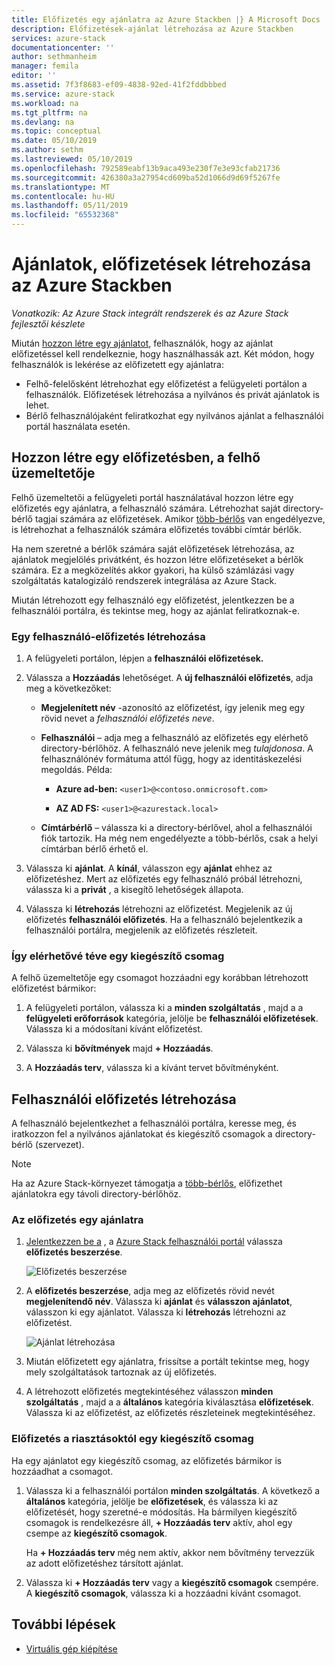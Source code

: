 ```yaml
---
title: Előfizetés egy ajánlatra az Azure Stackben |} A Microsoft Docs
description: Előfizetések-ajánlat létrehozása az Azure Stackben
services: azure-stack
documentationcenter: ''
author: sethmanheim
manager: femila
editor: ''
ms.assetid: 7f3f8683-ef09-4838-92ed-41f2fddbbbed
ms.service: azure-stack
ms.workload: na
ms.tgt_pltfrm: na
ms.devlang: na
ms.topic: conceptual
ms.date: 05/10/2019
ms.author: sethm
ms.lastreviewed: 05/10/2019
ms.openlocfilehash: 792589eabf13b9aca493e230f7e3e93cfab21736
ms.sourcegitcommit: 426380a3a27954cd609ba52d1066d9d69f5267fe
ms.translationtype: MT
ms.contentlocale: hu-HU
ms.lasthandoff: 05/11/2019
ms.locfileid: "65532368"
---
```

# <a name="create-subscriptions-to-offers-in-azure-stack"></a>Ajánlatok, előfizetések létrehozása az Azure Stackben

*Vonatkozik: Az Azure Stack integrált rendszerek és az Azure Stack fejlesztői készlete*

Miután [hozzon létre egy ajánlatot](azure-stack-create-offer.md), felhasználók, hogy az ajánlat előfizetéssel kell rendelkeznie, hogy használhassák azt. Két módon, hogy felhasználók is lekérése az előfizetett egy ajánlatra:

- Felhő-felelősként létrehozhat egy előfizetést a felügyeleti portálon a felhasználók. Előfizetések létrehozása a nyilvános és privát ajánlatok is lehet.
- Bérlő felhasználójaként feliratkozhat egy nyilvános ajánlat a felhasználói portál használata esetén.  

## <a name="create-a-subscription-as-a-cloud-operator"></a>Hozzon létre egy előfizetésben, a felhő üzemeltetője

Felhő üzemeltetői a felügyeleti portál használatával hozzon létre egy előfizetés egy ajánlatra, a felhasználó számára. Létrehozhat saját directory-bérlő tagjai számára az előfizetések. Amikor [több-bérlős](azure-stack-enable-multitenancy.md) van engedélyezve, is létrehozhat a felhasználók számára előfizetés további címtár bérlők.

Ha nem szeretné a bérlők számára saját előfizetések létrehozása, az ajánlatok megjelölés privátként, és hozzon létre előfizetéseket a bérlők számára. Ez a megközelítés akkor gyakori, ha külső számlázási vagy szolgáltatás katalogizáló rendszerek integrálása az Azure Stack.

Miután létrehozott egy felhasználó egy előfizetést, jelentkezzen be a felhasználói portálra, és tekintse meg, hogy az ajánlat feliratkoznak-e.  

### <a name="to-create-a-subscription-for-a-user"></a>Egy felhasználó-előfizetés létrehozása

1. A felügyeleti portálon, lépjen a **felhasználói előfizetések.**
2. Válassza a **Hozzáadás** lehetőséget. A **új felhasználói előfizetés**, adja meg a következőket:  

   - **Megjelenített név** -azonosító az előfizetést, így jelenik meg egy rövid nevet a *felhasználói előfizetés neve*.
   - **Felhasználói** – adja meg a felhasználó az előfizetés egy elérhető directory-bérlőhöz. A felhasználó neve jelenik meg *tulajdonosa*.  A felhasználónév formátuma attól függ, hogy az identitáskezelési megoldás. Példa:

     - **Azure ad-ben:** `<user1>@<contoso.onmicrosoft.com>`

     - **AZ AD FS:** `<user1>@<azurestack.local>`

   - **Címtárbérlő** – válassza ki a directory-bérlővel, ahol a felhasználói fiók tartozik. Ha még nem engedélyezte a több-bérlős, csak a helyi címtárban bérlő érhető el.

3. Válassza ki **ajánlat**. A **kínál**, válasszon egy **ajánlat** ehhez az előfizetéshez. Mert az előfizetés egy felhasználó próbál létrehozni, válassza ki a **privát** , a kisegítő lehetőségek állapota.

4. Válassza ki **létrehozás** létrehozni az előfizetést. Megjelenik az új előfizetés **felhasználói előfizetés**. Ha a felhasználó bejelentkezik a felhasználói portálra, megjelenik az előfizetés részleteit.

### <a name="to-make-an-add-on-plan-available"></a>Így elérhetővé téve egy kiegészítő csomag

A felhő üzemeltetője egy csomagot hozzáadni egy korábban létrehozott előfizetést bármikor:

1. A felügyeleti portálon, válassza ki a **minden szolgáltatás** , majd a a **felügyeleti erőforrások** kategória, jelölje be **felhasználói előfizetések**. Válassza ki a módosítani kívánt előfizetést.

2. Válassza ki **bővítmények** majd **+ Hozzáadás**.  

3. A **Hozzáadás terv**, válassza ki a kívánt tervet bővítményként.

## <a name="create-a-subscription-as-a-user"></a>Felhasználói előfizetés létrehozása

A felhasználó bejelentkezhet a felhasználói portálra, keresse meg, és iratkozzon fel a nyilvános ajánlatokat és kiegészítő csomagok a directory-bérlő (szervezet).

>[!NOTE]
>Ha az Azure Stack-környezet támogatja a [több-bérlős](azure-stack-enable-multitenancy.md), előfizethet ajánlatokra egy távoli directory-bérlőhöz.

### <a name="to-subscribe-to-an-offer"></a>Az előfizetés egy ajánlatra

1. [Jelentkezzen be a](../asdk/asdk-connect.md) , a [Azure Stack felhasználói portál](https://portal.local.azurestack.external) válassza **előfizetés beszerzése**.

   ![Előfizetés beszerzése](media/azure-stack-subscribe-plan-provision-vm/image01.png)
  
2. A **előfizetés beszerzése**, adja meg az előfizetés rövid nevét **megjelenítendő név**. Válassza ki **ajánlat** és **válasszon ajánlatot**, válasszon ki egy ajánlatot. Válassza ki **létrehozás** létrehozni az előfizetést.

   ![Ajánlat létrehozása](media/azure-stack-subscribe-plan-provision-vm/image02.png)
  
3. Miután előfizetett egy ajánlatra, frissítse a portált tekintse meg, hogy mely szolgáltatások tartoznak az új előfizetés.

4. A létrehozott előfizetés megtekintéséhez válasszon **minden szolgáltatás** , majd a a **általános** kategória kiválasztása **előfizetések**. Válassza ki az előfizetést, az előfizetés részleteinek megtekintéséhez.  

### <a name="to-subscribe-to-an-add-on-plan"></a>Előfizetés a riasztásoktól egy kiegészítő csomag

Ha egy ajánlatot egy kiegészítő csomag, az előfizetés bármikor is hozzáadhat a csomagot.  

1. Válassza ki a felhasználói portálon **minden szolgáltatás**. A következő a **általános** kategória, jelölje be **előfizetések**, és válassza ki az előfizetését, hogy szeretné-e módosítás. Ha bármilyen kiegészítő csomagok is rendelkezésre áll, **+ Hozzáadás terv** aktív, ahol egy csempe az **kiegészítő csomagok**.

   Ha **+ Hozzáadás terv** még nem aktív, akkor nem bővítmény tervezzük az adott előfizetéshez társított ajánlat.

1. Válassza ki **+ Hozzáadás terv** vagy a **kiegészítő csomagok** csempére. A **kiegészítő csomagok**, válassza ki a hozzáadni kívánt csomagot.

## <a name="next-steps"></a>További lépések

- [Virtuális gép kiépítése](../user/azure-stack-create-vm-template.md)
